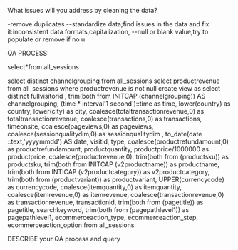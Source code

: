 What issues will you address by cleaning the data?

-remove duplicates
--standardize data;find issues in the data and fix it:inconsistent data formats,capitalization,
--null or blank value,try to populate or remove if no u

QA PROCESS:

select*from all_sessions

select distinct channelgrouping
from all_sessions
select productrevenue
from all_sessions
where  productrevenue is not null
create view as
select distinct fullvisitorid , 
       trim(both from INITCAP (channelgrouping)) AS channelgrouping,
	   (time * interval'1 second')::time as time,
	   lower(country) as country, 
	   lower(city) as city,
	   coalesce(totaltransactionrevenue,0) as totaltransactionrevenue,
	    coalesce(transactions,0) as transactions,
		timeonsite,
		coalesce(pageviews,0) as pageviews,
		coalesce(sessionqualitydim,0) as sessionqualitydim ,
		 to_date(date ::text,'yyyymmdd') AS date,
		 visitid,
		 type,
		 coalesce(productrefundamount,0) as productrefundamount,
		 productquantity,
		 productprice/1000000 as productprice,
		 coalesce(productrevenue,0),
		 trim(both from  (productsku)) as productsku,
		 trim(both from INITCAP (v2productname)) as productname,
		 trim(both from INTICAP (v2productcategory)) as v2productcategory,
		 trim(both from (productvariant)) as productvariant,
		 UPPER(currencycode) as currencycode,
		 coalesce(itemquantity,0) as itemquantity,
		 coalesce(itemrevenue,0) as itemrevenue,
		 coalesce(transactionrevenue,0) as transactionrevenue,
		 transactionid,
		 trim(both from (pagetitle)) as pagetitle,
		 searchkeyword,
		 trim(both from (pagepathlevel1)) as pagepathlevel1,
		 ecommerceaction_type,
		 ecommerceaction_step,
		 ecommerceaction_option
from all_sessions




DESCRIBE your QA process and query







